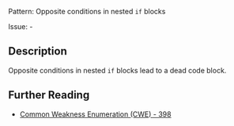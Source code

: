 Pattern: Opposite conditions in nested `if` blocks

Issue: -

## Description

Opposite conditions in nested `if` blocks lead to a dead code block.

## Further Reading

* [Common Weakness Enumeration (CWE) - 398](https://cwe.mitre.org/data/definitions/398.html)